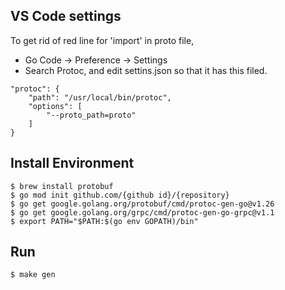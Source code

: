 
## VS Code settings
To get rid of red line for 'import' in proto file,
- Go Code -> Preference -> Settings
- Search Protoc, and edit settins.json so that it has this filed.
```
"protoc": {
    "path": "/usr/local/bin/protoc",
    "options": [
        "--proto_path=proto"
    ]
}
```
## Install Environment
```
$ brew install protobuf
$ go mod init github.com/{github id}/{repository}
$ go get google.golang.org/protobuf/cmd/protoc-gen-go@v1.26
$ go get google.golang.org/grpc/cmd/protoc-gen-go-grpc@v1.1
$ export PATH="$PATH:$(go env GOPATH)/bin"
```

## Run
```
$ make gen
```

